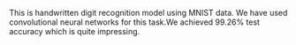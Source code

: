 This is handwritten digit recognition model using MNIST data. We have used convolutional neural networks for this task.We achieved 99.26% test accuracy which is quite impressing.

